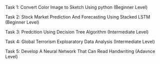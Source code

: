 Task 1: Convert Color Image to Sketch Using python (Beginner Level)


Task 2: Stock Market Prediction And Forecasting Using Stacked LSTM (Beginner Level)


Task 3: Predcition Using Decision Tree Algorithm (Intermediate Level)


Task 4: Global Terrorism Exploaratory Data Analysis (Intermediate Level)


Task 5: Develop A Neural Network That Can Read Handwriting (Adavnce Level)
